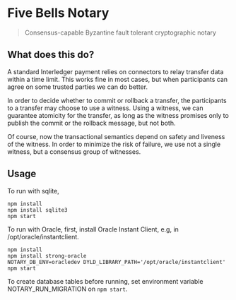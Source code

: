 # Five Bells Notary
> Consensus-capable Byzantine fault tolerant cryptographic notary

## What does this do?

A standard Interledger payment relies on connectors to relay transfer data within a time limit. This works fine in most cases, but when participants can agree on some trusted parties we can do better.

In order to decide whether to commit or rollback a transfer, the participants to a transfer may choose to use a witness. Using a witness, we can guarantee atomicity for the transfer, as long as the witness promises only to publish the commit or the rollback message, but not both.

Of course, now the transactional semantics depend on safety and liveness of the witness. In order to minimize the risk of failure, we use not a single witness, but a consensus group of witnesses.

## Usage

To run with sqlite,

```
npm install
npm install sqlite3
npm start
```

To run with Oracle, first, install Oracle Instant Client, e.g, in /opt/oracle/instantclient.

```
npm install
npm install strong-oracle
NOTARY_DB_ENV=oracledev DYLD_LIBRARY_PATH='/opt/oracle/instantclient' npm start
```

To create database tables before running, set environment variable NOTARY_RUN_MIGRATION on ```npm start```.
